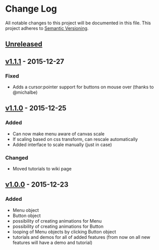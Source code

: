 # Change Log
All notable changes to this project will be documented in this file.
This project adheres to [Semantic Versioning](http://semver.org/).

## [Unreleased](https://github.com/ajakubo1/CanvasMenu/compare/master...work-on-v1.2.0)

## [v1.1.1](https://github.com/ajakubo1/CanvasMenu/compare/v1.1.0...v1.1.1) - 2015-12-27

### Fixed
- Adds a cursor:pointer support for buttons on mouse over (thanks to @michalbe)

## [v1.1.0](https://github.com/ajakubo1/CanvasMenu/compare/v1.0.0...v1.1.0) - 2015-12-25

### Added
- Can now make menu aware of canvas scale
- If scaling based on css transform, can rescale automatically
- Added interface to scale manually (just in case)

### Changed
- Moved tutorials to wiki page

## [v1.0.0](https://github.com/ajakubo1/CanvasMenu/releases/tag/v1.0.0) - 2015-12-23

### Added
- Menu object
- Button object
- possibility of creating animations for Menu
- possibility of creating animations for Button
- looping of Menu objects by clicking Button object
- tutorials and demos for all of added features (from now on all new features will have a demo and tutorial)
